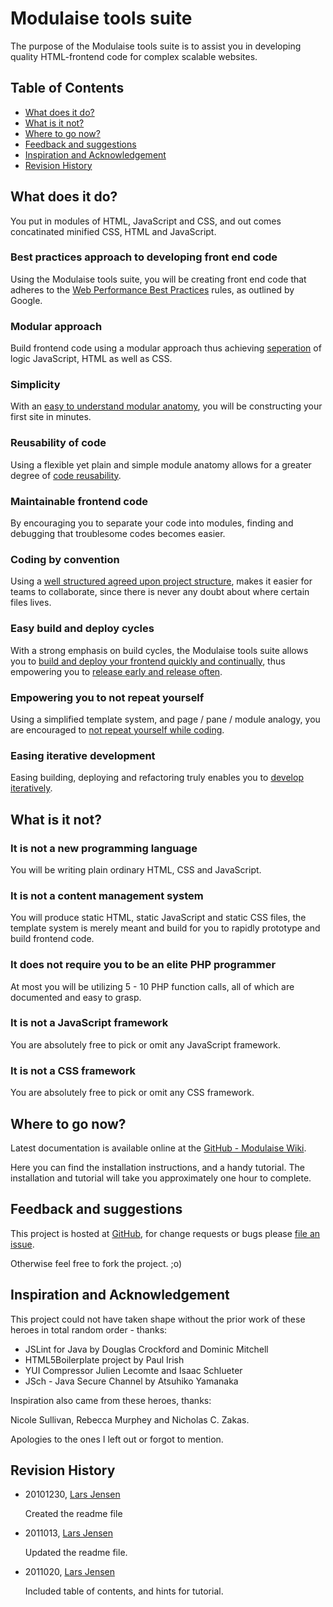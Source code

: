 
Modulaise tools suite
===============================================================================

The purpose of the Modulaise tools suite is to assist you in developing 
quality HTML-frontend code for complex scalable websites.


Table of Contents
-------------------------------------------------------------------------------

*  [What does it do?](#what)
*  [What is it not?](#what_not)
*  [Where to go now?](#documentation)
*  [Feedback and suggestions](#feedback)
*  [Inspiration and Acknowledgement](#thanks)
*  [Revision History](#revision_history)


<a name="what"/>

What does it do?
-------------------------------------------------------------------------------

You put in modules of HTML, JavaScript and CSS, and out comes concatinated
minified CSS, HTML and JavaScript.


### Best practices approach to developing front end code

Using the Modulaise tools suite, you will be creating front end code that 
adheres to the [Web Performance Best Practices][12] rules, as outlined by
Google.


### Modular approach 

Build frontend code using a modular approach thus achieving [seperation][1]
of logic JavaScript, HTML as well as CSS.


### Simplicity

With an [easy to understand modular anatomy][2], you will be constructing your
first site in minutes.


### Reusability of code

Using a flexible yet plain and simple module anatomy allows for a greater
degree of [code reusability][3].


### Maintainable frontend code

By encouraging you to separate your code into modules, finding and debugging
that troublesome codes becomes easier.


### Coding by convention

Using a [well structured agreed upon project structure][8], makes it easier for
teams to collaborate, since there is never any doubt about where certain
files lives.


### Easy build and deploy cycles

With a strong emphasis on build cycles, the Modulaise tools suite allows 
you to [build and deploy your frontend quickly and continually][4], thus 
empowering you to [release early and release often][5].


### Empowering you to not repeat yourself

Using a simplified template system, and page / pane / module analogy, you
are encouraged to [not repeat yourself while coding][6].


### Easing iterative development

Easing building, deploying and refactoring truly enables you to 
[develop iteratively][7].


<a name="what_not"/>

What is it not?
-------------------------------------------------------------------------------

### It is not a new programming language

You will be writing plain ordinary HTML, CSS and JavaScript.


### It is not a content management system

You will produce static HTML, static JavaScript and static CSS files, the
template system is merely meant and build for you to rapidly prototype
and build frontend code.


### It does not require you to be an elite PHP programmer

At most you will be utilizing 5 - 10 PHP function calls, all of which are
documented and easy to grasp.


### It is not a JavaScript framework

You are absolutely free to pick or omit any JavaScript framework.


### It is not a CSS framework

You are absolutely free to pick or omit any CSS framework.


<a name="documentation"/>

Where to go now?
-------------------------------------------------------------------------------

Latest documentation is available online at the [GitHub - Modulaise Wiki][9].

Here you can find the installation instructions, and a handy tutorial. The
installation and tutorial will take you approximately one hour to complete.


<a name="feedback"/>

Feedback and suggestions
-------------------------------------------------------------------------------

This project is hosted at [GitHub][10], for change requests or bugs please
[file an issue][11].

Otherwise feel free to fork the project. ;o)


<a name="thanks"/>

Inspiration and Acknowledgement
-------------------------------------------------------------------------------

This project could not have taken shape without the prior work of these
heroes in total random order - thanks:

*  JSLint for Java by Douglas Crockford and Dominic Mitchell
*  HTML5Boilerplate project by Paul Irish
*  YUI Compressor Julien Lecomte and Isaac Schlueter
*  JSch - Java Secure Channel by Atsuhiko Yamanaka

Inspiration also came from these heroes, thanks:

Nicole Sullivan, Rebecca Murphey and Nicholas C. Zakas.

Apologies to the ones I left out or forgot to mention.


<a name="revision_history"/>

Revision History  
-------------------------------------------------------------------------------

*   20101230, [Lars Jensen](mailto:lars.jensen@exenova.dk)
    
    Created the readme file 

*   2011013, [Lars Jensen](mailto:lars.jensen@exenova.dk)
    
    Updated the readme file.
    
*   2011020, [Lars Jensen](mailto:lars.jensen@exenova.dk)
    
    Included table of contents, and hints for tutorial.

[1]:  http://en.wikipedia.org/wiki/Separation_of_concerns
      "Seperation of concerns"
[2]:  http://en.wikipedia.org/wiki/KISS_principle
      "KISS principle"
[3]:  http://en.wikipedia.org/wiki/Code_reuse
      "Code reuse"
[4]:  http://en.wikipedia.org/wiki/Continuous_integration
      "Continuous integration"
[5]:  http://en.wikipedia.org/wiki/Release_early,_release_often
      "Release early, release often"
[6]:  http://en.wikipedia.org/wiki/Don't_repeat_yourself
      "Dry Principle"
[7]:  http://en.wikipedia.org/wiki/Iterative_and_incremental_development
      "Iterative and incremental development"
[8]:  http://en.wikipedia.org/wiki/Coding_conventions
      "Coding conventions"
[9]:  https://github.com/larjen/modulaise/wiki
      "Modulaise Documentation"
[10]:  https://github.com/larjen/modulaise
      "GitHub - Modulaise"
[11]: https://github.com/larjen/modulaise/issues
      "Create an issue for Modulaise"     
[12]: http://code.google.com/intl/da-DK/speed/page-speed/docs/rules_intro.html
      "Web Performance Best Practices"